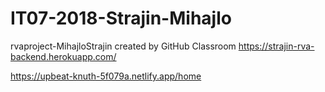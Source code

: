 # IT07-2018-Strajin-Mihajlo
rvaproject-MihajloStrajin created by GitHub Classroom
https://strajin-rva-backend.herokuapp.com/

https://upbeat-knuth-5f079a.netlify.app/home

